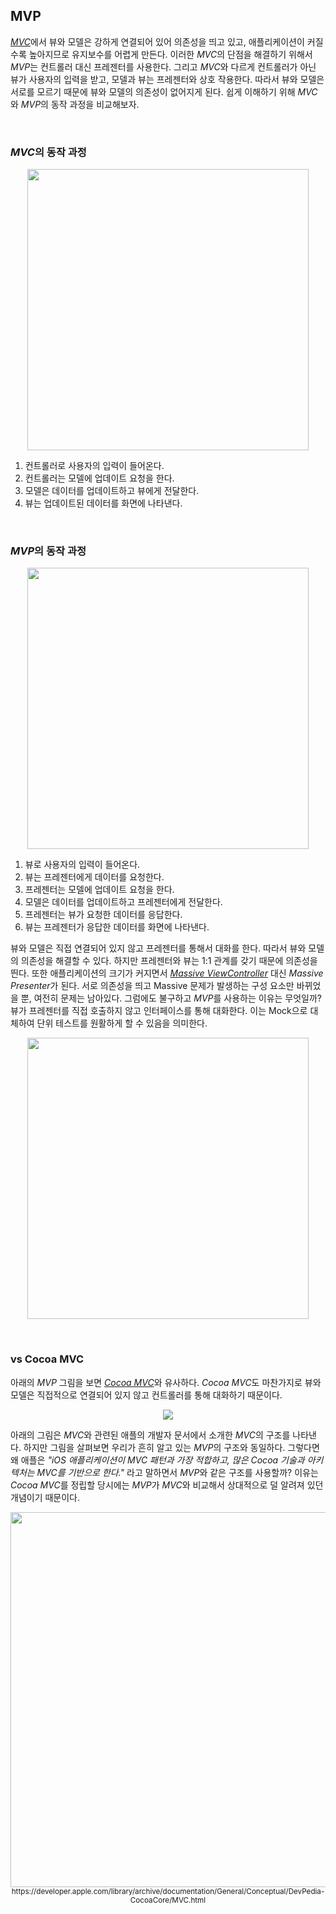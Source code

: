 ## MVP

[*MVC*](./mvc.md)에서 뷰와 모델은 강하게 연결되어 있어 의존성을 띄고 있고, 애플리케이션이 커질수록 높아지므로 유지보수를 어렵게 만든다. 이러한 *MVC*의 단점을 해결하기 위해서 *MVP*는 컨트롤러 대신 프레젠터를 사용한다. 그리고 *MVC*와 다르게 컨트롤러가 아닌 뷰가 사용자의 입력을 받고, 모델과 뷰는 프레젠터와 상호 작용한다. 따라서 뷰와 모델은 서로를 모르기 때문에 뷰와 모델의 의존성이 없어지게 된다. 쉽게 이해하기 위해 *MVC*와 *MVP*의 동작 과정을 비교해보자. 

&nbsp;
### *MVC*의 동작 과정

<p align="center">
<img src="https://user-images.githubusercontent.com/61190690/182555524-f562a71f-11b7-44b1-b610-df1871fc9143.png" width="450">
</p>

1. 컨트롤러로 사용자의 입력이 들어온다.
2. 컨트롤러는 모델에 업데이트 요청을 한다.
3. 모델은 데이터를 업데이트하고 뷰에게 전달한다.
4. 뷰는 업데이트된 데이터를 화면에 나타낸다.

&nbsp;
### *MVP*의 동작 과정

<p align="center">
<img src="https://user-images.githubusercontent.com/61190690/182567329-126afb4f-b11c-4673-9662-5b7d8f8ebae5.png" width="450">
</p>

1. 뷰로 사용자의 입력이 들어온다.
2. 뷰는 프레젠터에게 데이터를 요청한다.
3. 프레젠터는 모델에 업데이트 요청을 한다.
4. 모델은 데이터를 업데이트하고 프레젠터에게 전달한다.
5. 프레젠터는 뷰가 요청한 데이터를 응답한다.
6. 뷰는 프레젠터가 응답한 데이터를 화면에 나타낸다.

뷰와 모델은 직접 연결되어 있지 않고 프레젠터를 통해서 대화를 한다. 따라서 뷰와 모델의 의존성을 해결할 수 있다. 하지만 프레젠터와 뷰는 1:1 관계를 갖기 때문에 의존성을 띈다. 또한 애플리케이션의 크기가 커지면서 [*Massive ViewController*](./mvc.md/#단점) 대신 *Massive Presenter*가 된다. 서로 의존성을 띄고 Massive 문제가 발생하는 구성 요소만 바뀌었을 뿐, 여전히 문제는 남아있다. 그럼에도 불구하고 *MVP*를 사용하는 이유는 무엇일까? 뷰가 프레젠터를 직접 호출하지 않고 인터페이스를 통해 대화한다. 이는 Mock으로 대체하여 단위 테스트를 원활하게 할 수 있음을 의미한다.

<p align="center">
<img src="https://user-images.githubusercontent.com/61190690/183071836-fa043178-4947-4a89-bd45-c2d9b18a1742.png" width="450">
</p>

&nbsp;
### vs Cocoa MVC

아래의 *MVP* 그림을 보면 [*Cocoa MVC*](./mvc.md/#cocoa-mvc)와 유사하다. *Cocoa MVC*도 마찬가지로 뷰와 모델은 직접적으로 연결되어 있지 않고 컨트롤러를 통해 대화하기 때문이다.

<p align="center">
<img src="https://user-images.githubusercontent.com/61190690/182568530-b2167fd2-dddc-43c4-9fd9-7899a6f2dfac.png">
</p>

아래의 그림은 *MVC*와 관련된 애플의 개발자 문서에서 소개한 *MVC*의 구조를 나타낸다. 하지만 그림을 살펴보면 우리가 흔히 알고 있는 *MVP*의 구조와 동일하다. 그렇다면 왜 애플은 *"iOS 애플리케이션이 *MVC* 패턴과 가장 적합하고, 많은 Cocoa 기술과 아키텍처는 MVC를 기반으로 한다."* 라고 말하면서 *MVP*와 같은 구조를 사용할까? 이유는 *Cocoa MVC*를 정립할 당시에는 *MVP*가 *MVC*와 비교해서 상대적으로 덜 알려져 있던 개념이기 때문이다.

<p align="center">
<img src="https://user-images.githubusercontent.com/61190690/182570666-aab85a3b-5e3a-4502-b957-6f481c273492.png" width="600">
<sub>https://developer.apple.com/library/archive/documentation/General/Conceptual/DevPedia-CocoaCore/MVC.html</sub>
</p>